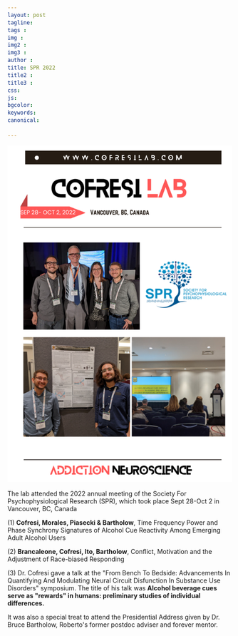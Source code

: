```yaml
---
layout: post
tagline: 
tags : 
img : 
img2 :
img3 : 
author : 
title: SPR 2022
title2 : 
title3 : 
css: 
js: 
bgcolor: 
keywords: 
canonical:

---
```

<span class="image small"><img src="assets/images/news/spr2022_c.png" alt="" width="600"/></span>

The lab attended the 2022 annual meeting of the Society For Psychophysiological Research (SPR), which took place Sept 28-Oct 2 in Vancouver, BC, Canada

(1) **Cofresi, Morales, Piasecki & Bartholow**, Time Frequency Power and Phase Synchrony Signatures of Alcohol Cue Reactivity Among Emerging Adult Alcohol Users

(2) **Brancaleone, Cofresi, Ito, Bartholow**, Conflict, Motivation and the Adjustment of Race-biased Responding

(3) Dr. Cofresi gave a talk at the "From Bench To Bedside: Advancements In Quantifying And Modulating Neural Circuit Disfunction In Substance Use Disorders" symposium. The title of his talk was **Alcohol beverage cues serve as "rewards" in humans: preliminary studies of individual differences.**

It was also a special treat to attend the Presidential Address given by Dr. Bruce Bartholow, Roberto's former postdoc adviser and forever mentor.

